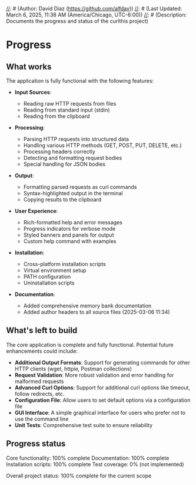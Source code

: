 [//]: # (File: progress.md)
[//]: # (Author: David Diaz (https://github.com/alfdav))
[//]: # (Last Updated: March 6, 2025, 11:38 AM (America/Chicago, UTC-6:00))
[//]: # (Description: Documents the progress and status of the curlthis project)

# Progress

## What works

The application is fully functional with the following features:

- **Input Sources**:
  - Reading raw HTTP requests from files
  - Reading from standard input (stdin)
  - Reading from the clipboard
  
- **Processing**:
  - Parsing HTTP requests into structured data
  - Handling various HTTP methods (GET, POST, PUT, DELETE, etc.)
  - Processing headers correctly
  - Detecting and formatting request bodies
  - Special handling for JSON bodies
  
- **Output**:
  - Formatting parsed requests as curl commands
  - Syntax-highlighted output in the terminal
  - Copying results to the clipboard
  
- **User Experience**:
  - Rich-formatted help and error messages
  - Progress indicators for verbose mode
  - Styled banners and panels for output
  - Custom help command with examples
  
- **Installation**:
  - Cross-platform installation scripts
  - Virtual environment setup
  - PATH configuration
  - Uninstallation scripts
  
- **Documentation**:
  - Added comprehensive memory bank documentation
  - Added author headers to all source files (2025-03-06 11:34)

## What's left to build

The core application is complete and fully functional. Potential future enhancements could include:

- **Additional Output Formats**: Support for generating commands for other HTTP clients (wget, httpie, Postman collections)
- **Request Validation**: More robust validation and error handling for malformed requests
- **Advanced Curl Options**: Support for additional curl options like timeout, follow redirects, etc.
- **Configuration File**: Allow users to set default options via a configuration file
- **GUI Interface**: A simple graphical interface for users who prefer not to use the command line
- **Unit Tests**: Comprehensive test suite to ensure reliability

## Progress status

Core functionality: 100% complete
Documentation: 100% complete
Installation scripts: 100% complete
Test coverage: 0% (not implemented)

Overall project status: 100% complete for the current scope